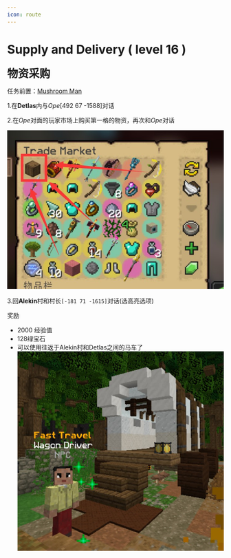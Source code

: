 ```yaml
---
icon: route
---
```



# Supply and Delivery ( level 16 )
<span style="font-size: 25px;">**物资采购**</span>

任务前置：[Mushroom Man](/WynncraftCNguide/quests/lvl1-10/level%206%20-%20Mushroom%20Man.html)

1.在**Detlas**内与*Ope*[492 67 -1588]对话

2.在*Ope*对面的玩家市场上购买第一格的物资，再次和*Ope*对话

![](../../.vuepress/public/assets/img/lvl16-1.jpg)

3.回**Alekin**村和村长`[-181 71 -1615]`对话(选高亮选项)

奖励
+ 2000 经验值 
+ 128绿宝石
+ 可以使用往返于Alekin村和Detlas之间的马车了
  ![](../../.vuepress/public/assets/img/lvl16-2.jpg)